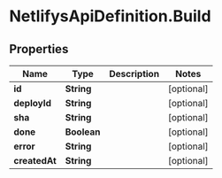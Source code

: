 # NetlifysApiDefinition.Build

## Properties
Name | Type | Description | Notes
------------ | ------------- | ------------- | -------------
**id** | **String** |  | [optional] 
**deployId** | **String** |  | [optional] 
**sha** | **String** |  | [optional] 
**done** | **Boolean** |  | [optional] 
**error** | **String** |  | [optional] 
**createdAt** | **String** |  | [optional] 


